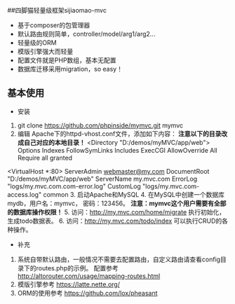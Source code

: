 ##四脚猫轻量级框架sijiaomao-mvc

- 基于composer的包管理器
- 默认路由规则简单，controller/model/arg1/arg2...
- 轻量级的ORM  
- 模版引擎强大而轻量
- 配置文件就是PHP数组，基本无配置
- 数据库迁移采用migration，so easy！
 

## 基本使用
- 安装
 1. git clone https://github.com/phpinside/mymvc.git mymvc
 2. 编辑 Apache下的httpd-vhost.conf文件，添加如下内容：
 **注意以下的目录改成自己对应的本地目录！**
<Directory "D:/demos/myMVC/app/web">
     Options Indexes FollowSymLinks Includes ExecCGI
     AllowOverride All
     Require all granted
 </Directory>

 <VirtualHost *:80>
     ServerAdmin webmaster@my.com
     DocumentRoot "D:/demos/myMVC/app/web"
     ServerName my.mvc.com
     ErrorLog "logs/my.mvc.com.com-error.log"
     CustomLog "logs/my.mvc.com-access.log" common
 </VirtualHost>
3. 启动Apache和MySQL
4. 在MySQL中创建一个数据库mydb，用户名：mymvc， 密码：123456。
 **注意：mymvc这个用户需要有全部的数据库操作权限！**
5. 访问：http://my.mvc.com/home/migrate 执行初始化，生成todo数据表。
6. 访问：http://my.mvc.com/todo/index  可以执行CRUD的各种操作。

 
- 补充
1. 系统自带默认路由，一般情况不需要去配置路由，自定义路由请查看config目录下的routes.php的示例。
 配置参考 <http://altorouter.com/usage/mapping-routes.html>
2. 模版引擎参考 <https://latte.nette.org/>
3. ORM的使用参考 <https://github.com/lox/pheasant>

